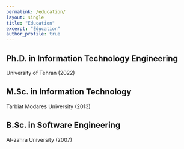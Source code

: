 ```yaml
---
permalink: /education/
layout: single
title: "Education"
excerpt: "Education"
author_profile: true
---
```




## Ph.D. in Information Technology Engineering
University of Tehran (2022)


## M.Sc. in Information Technology
Tarbiat Modares University (2013)


## B.Sc. in Software Engineering
Al-zahra University (2007)

 
<!--**PhD level summer schools:** I was fortunate enough to be able to attend a couple of great Ph.D. level summer schools:
- International Software Architecture Ph.D. School (2021)
- PL+HCI “Swimmer” School (2020)-->
 
